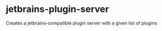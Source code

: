 <!--

THIS README FILE IS RENDERED ON / ENDPOINT WHEN NO "build" ARG IS GIVEN

-->

# jetbrains-plugin-server

Creates a jetbrains-compatible plugin server with a given list of plugins
